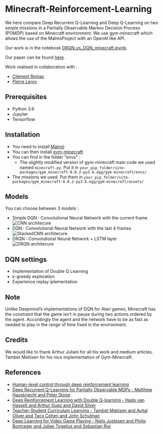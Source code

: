 # Minecraft-Reinforcement-Learning
We here compare Deep Recurrent Q-Learning and Deep Q-Learning on two simple missions in a Partially Observable Markov Decision Process (POMDP) based on Minecraft environment.
We use gym-minecraft which allows the use of the MalmoProject with an OpenAI like API.

Our work is in the notebook [DRQN_vs_DQN_minecraft.ipynb](https://raw.githubusercontent.com/vincentberaud/Minecraft-Reinforcement-Learning/master/DRQN_vs_DQN_minecraft.ipynb).

Our paper can be found [here](https://arxiv.org/abs/1903.04311).

Work realised in collaboration with :

- [Clément Romac](https://github.com/ClementRomac)
- [Pierre Leroy](https://github.com/PierreLeroyBdx)

## Prerequisites
- Python 3.6
- Jupyter
- Tensorflow

## Installation
- You need to install [Malmö](https://github.com/Microsoft/malmo)
- You can then install [gym-minecraft](https://github.com/tambetm/gym-minecraft)
- You can find in the folder "envs" :
    - The slightly modified version of gym-minecraft main code we used named `minecraft.py`. Put it in 
    ```your_pip_folder/site-packages/gym_minecraft-0.0.2-py3.6.egg/gym-minecraft/envs/```
- The missions we used. Put them in 
    ```your_pip_folder/site-packages/gym_minecraft-0.0.2-py3.6.egg/gym-minecraft/assets/```

## Models
You can choose between 3 models :
- Simple DQN : Convolutional Neural Network with the current frame
![CNN architecure](https://raw.githubusercontent.com/vincentberaud/Minecraft-Reinforcement-Learning/master/CNN_Architecture.png)
- DQN : Convolutional Neural Network with the last 4 frames
![StackedCNN architecure](https://raw.githubusercontent.com/vincentberaud/Minecraft-Reinforcement-Learning/master/StackedCNN_Architecture.png)
- DRQN : Convolutional Neural Network + LSTM layer
![DRQN architecure](https://raw.githubusercontent.com/vincentberaud/Minecraft-Reinforcement-Learning/master/DRQN_Architecture.png)

## DQN settings
- Implementation of Double Q Learning
- ε-greedy exploration
- Experience replay iplementation

## Note
Unlike Deepmind’s implementations of DQN for Atari games, Minecraft has the constraint that the game isn’t in pause during two actions ordered by the agent. Accordingly the agent and the network have to be as fast as needed to play in the range of time fixed in the environment.

## Credits
We would like to thank Arthur Juliani for all his work and medium articles. Tambet Matiisen for his nice implementation of Gym-Minecraft. 

## References
- [Human-level control through deep reinforcement learning](https://storage.googleapis.com/deepmind-media/dqn/DQNNaturePaper.pdf)
- [Deep Recurrent Q-Learning for Partially Observable MDPs - Matthew Hausknecht and Peter Stone](https://arxiv.org/pdf/1507.06527.pdf)
- [Deep Reinforcement Learning with Double Q-learning - Hado van Hasselt and Arthur Guez and David Silver](https://arxiv.org/pdf/1509.06461.pdf)
- [Teacher-Student Curriculum Learning - Tambet Matiisen and Avital Oliver and Taco Cohen and John Schulman](https://arxiv.org/pdf/1707.00183.pdf)
- [Deep Learning for Video Game Playing - Niels Justesen and Philip Bontrager and Julian Togelius and Sebastian Risi](https://arxiv.org/pdf/1708.07902.pdf)

